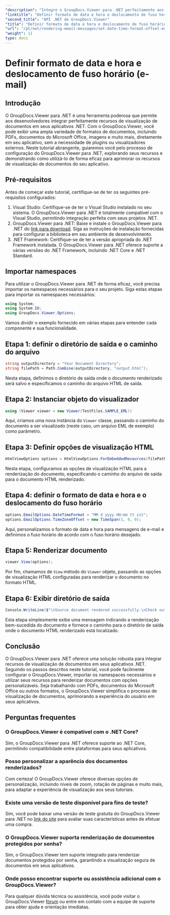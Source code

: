 ```yaml
---
"description": "Integre o GroupDocs.Viewer para .NET perfeitamente aos seus aplicativos para obter recursos avançados de visualização de documentos. Aprimore a experiência do usuário com opções personalizáveis."
"linktitle": "Definir formato de data e hora e deslocamento de fuso horário (e-mail)"
"second_title": "API .NET do GroupDocs.Viewer"
"title": "Definir formato de data e hora e deslocamento de fuso horário (e-mail)"
"url": "/pt/net/rendering-email-messages/set-date-time-format-offset-email/"
"weight": 11
type: docs
---
```

# Definir formato de data e hora e deslocamento de fuso horário (e-mail)


## Introdução
O GroupDocs.Viewer para .NET é uma ferramenta poderosa que permite aos desenvolvedores integrar perfeitamente recursos de visualização de documentos em seus aplicativos .NET. Com o GroupDocs.Viewer, você pode exibir uma ampla variedade de formatos de documentos, incluindo PDFs, documentos do Microsoft Office, imagens e muito mais, diretamente em seu aplicativo, sem a necessidade de plugins ou visualizadores externos. Neste tutorial abrangente, guiaremos você pelo processo de configuração do GroupDocs.Viewer para .NET, explorando seus recursos e demonstrando como utilizá-lo de forma eficaz para aprimorar os recursos de visualização de documentos do seu aplicativo.
## Pré-requisitos
Antes de começar este tutorial, certifique-se de ter os seguintes pré-requisitos configurados:
1. Visual Studio: Certifique-se de ter o Visual Studio instalado no seu sistema. O GroupDocs.Viewer para .NET é totalmente compatível com o Visual Studio, permitindo integração perfeita com seus projetos .NET.
2. GroupDocs.Viewer para .NET: Baixe e instale o GroupDocs.Viewer para .NET do [link para download](https://releases.groupdocs.com/viewer/net/). Siga as instruções de instalação fornecidas para configurar a biblioteca em seu ambiente de desenvolvimento.
3. .NET Framework: Certifique-se de ter a versão apropriada do .NET Framework instalada. O GroupDocs.Viewer para .NET oferece suporte a várias versões do .NET Framework, incluindo .NET Core e .NET Standard.

## Importar namespaces
Para utilizar o GroupDocs.Viewer para .NET de forma eficaz, você precisa importar os namespaces necessários para o seu projeto. Siga estas etapas para importar os namespaces necessários:

```csharp
using System;
using System.IO;
using GroupDocs.Viewer.Options;
```


Vamos dividir o exemplo fornecido em várias etapas para entender cada componente e sua funcionalidade.
## Etapa 1: definir o diretório de saída e o caminho do arquivo
```csharp
string outputDirectory = "Your Document Directory";
string filePath = Path.Combine(outputDirectory, "output.html");
```
Nesta etapa, definimos o diretório de saída onde o documento renderizado será salvo e especificamos o caminho do arquivo HTML de saída.
## Etapa 2: Instanciar objeto do visualizador
```csharp
using (Viewer viewer = new Viewer(TestFiles.SAMPLE_EML))
```
Aqui, criamos uma nova instância do `Viewer` classe, passando o caminho do documento a ser visualizado (neste caso, um arquivo EML de exemplo) como parâmetro.
## Etapa 3: Definir opções de visualização HTML
```csharp
HtmlViewOptions options = HtmlViewOptions.ForEmbeddedResources(filePath);
```
Nesta etapa, configuramos as opções de visualização HTML para a renderização do documento, especificando o caminho do arquivo de saída para o documento HTML renderizado.
## Etapa 4: definir o formato de data e hora e o deslocamento do fuso horário
```csharp
options.EmailOptions.DateTimeFormat = "MM d yyyy HH:mm tt zzz";
options.EmailOptions.TimeZoneOffset = new TimeSpan(1, 0, 0);
```
Aqui, personalizamos o formato de data e hora para mensagens de e-mail e definimos o fuso horário de acordo com o fuso horário desejado.
## Etapa 5: Renderizar documento
```csharp
viewer.View(options);
```
Por fim, chamamos de `View` método do `Viewer` objeto, passando as opções de visualização HTML configuradas para renderizar o documento no formato HTML.
## Etapa 6: Exibir diretório de saída
```csharp
Console.WriteLine($"\nSource document rendered successfully.\nCheck output in {outputDirectory}.");
```
Esta etapa simplesmente exibe uma mensagem indicando a renderização bem-sucedida do documento e fornece o caminho para o diretório de saída onde o documento HTML renderizado está localizado.

## Conclusão
O GroupDocs.Viewer para .NET oferece uma solução robusta para integrar recursos de visualização de documentos em seus aplicativos .NET. Seguindo os passos descritos neste tutorial, você pode facilmente configurar o GroupDocs.Viewer, importar os namespaces necessários e utilizar seus recursos para renderizar documentos com opções personalizáveis. Seja trabalhando com PDFs, documentos do Microsoft Office ou outros formatos, o GroupDocs.Viewer simplifica o processo de visualização de documentos, aprimorando a experiência do usuário em seus aplicativos.
## Perguntas frequentes
### O GroupDocs.Viewer é compatível com o .NET Core?
Sim, o GroupDocs.Viewer para .NET oferece suporte ao .NET Core, permitindo compatibilidade entre plataformas para seus aplicativos.
### Posso personalizar a aparência dos documentos renderizados?
Com certeza! O GroupDocs.Viewer oferece diversas opções de personalização, incluindo níveis de zoom, rotação de páginas e muito mais, para adaptar a experiência de visualização aos seus tutoriais.
### Existe uma versão de teste disponível para fins de teste?
Sim, você pode baixar uma versão de teste gratuita do GroupDocs.Viewer para .NET no [link do site](https://releases.groupdocs.com/viewer/net/) para avaliar suas características antes de efetuar uma compra.
### O GroupDocs.Viewer suporta renderização de documentos protegidos por senha?
Sim, o GroupDocs.Viewer tem suporte integrado para renderizar documentos protegidos por senha, garantindo a visualização segura de documentos em seus aplicativos.
### Onde posso encontrar suporte ou assistência adicional com o GroupDocs.Viewer?
Para qualquer dúvida técnica ou assistência, você pode visitar o GroupDocs.Viewer [fórum](https://forum.groupdocs.com/c/viewer/9) ou entre em contato com a equipe de suporte para obter ajuda e orientação imediatas.